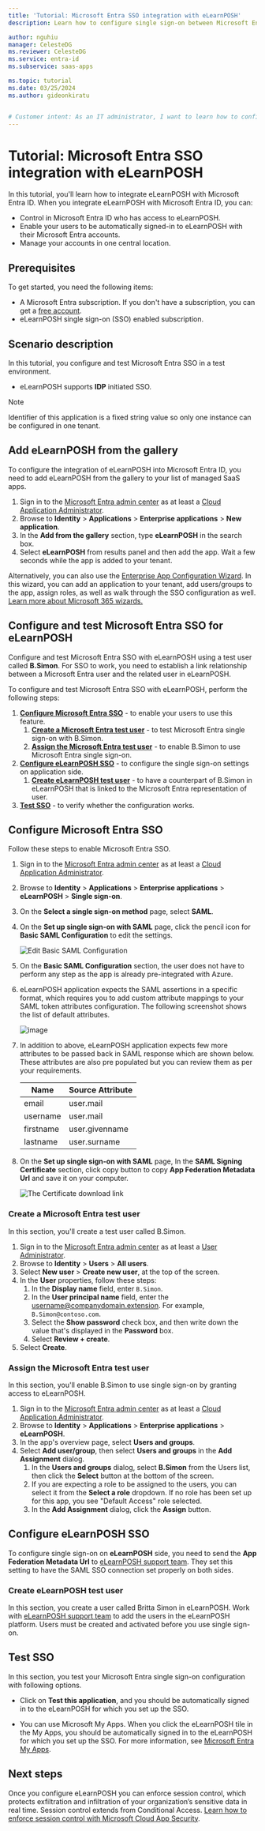 ```yaml
---
title: 'Tutorial: Microsoft Entra SSO integration with eLearnPOSH'
description: Learn how to configure single sign-on between Microsoft Entra ID and eLearnPOSH.

author: nguhiu
manager: CelesteDG
ms.reviewer: CelesteDG
ms.service: entra-id
ms.subservice: saas-apps

ms.topic: tutorial
ms.date: 03/25/2024
ms.author: gideonkiratu


# Customer intent: As an IT administrator, I want to learn how to configure single sign-on between Microsoft Entra ID and eLearnPOSH so that I can control who has access to eLearnPOSH, enable automatic sign-in with Microsoft Entra accounts, and manage my accounts in one central location.
---
```


# Tutorial: Microsoft Entra SSO integration with eLearnPOSH

In this tutorial, you'll learn how to integrate eLearnPOSH with Microsoft Entra ID. When you integrate eLearnPOSH with Microsoft Entra ID, you can:

* Control in Microsoft Entra ID who has access to eLearnPOSH.
* Enable your users to be automatically signed-in to eLearnPOSH with their Microsoft Entra accounts.
* Manage your accounts in one central location.

## Prerequisites

To get started, you need the following items:

* A Microsoft Entra subscription. If you don't have a subscription, you can get a [free account](https://azure.microsoft.com/free/).
* eLearnPOSH single sign-on (SSO) enabled subscription.

## Scenario description

In this tutorial, you configure and test Microsoft Entra SSO in a test environment.

* eLearnPOSH supports **IDP** initiated SSO.

> [!NOTE]
> Identifier of this application is a fixed string value so only one instance can be configured in one tenant.

## Add eLearnPOSH from the gallery

To configure the integration of eLearnPOSH into Microsoft Entra ID, you need to add eLearnPOSH from the gallery to your list of managed SaaS apps.

1. Sign in to the [Microsoft Entra admin center](https://entra.microsoft.com) as at least a [Cloud Application Administrator](~/identity/role-based-access-control/permissions-reference.md#cloud-application-administrator).
1. Browse to **Identity** > **Applications** > **Enterprise applications** > **New application**.
1. In the **Add from the gallery** section, type **eLearnPOSH** in the search box.
1. Select **eLearnPOSH** from results panel and then add the app. Wait a few seconds while the app is added to your tenant.

 Alternatively, you can also use the [Enterprise App Configuration Wizard](https://portal.office.com/AdminPortal/home?Q=Docs#/azureadappintegration). In this wizard, you can add an application to your tenant, add users/groups to the app, assign roles, as well as walk through the SSO configuration as well. [Learn more about Microsoft 365 wizards.](/microsoft-365/admin/misc/azure-ad-setup-guides)

<a name='configure-and-test-azure-ad-sso-for-elearnposh'></a>

## Configure and test Microsoft Entra SSO for eLearnPOSH

Configure and test Microsoft Entra SSO with eLearnPOSH using a test user called **B.Simon**. For SSO to work, you need to establish a link relationship between a Microsoft Entra user and the related user in eLearnPOSH.

To configure and test Microsoft Entra SSO with eLearnPOSH, perform the following steps:

1. **[Configure Microsoft Entra SSO](#configure-azure-ad-sso)** - to enable your users to use this feature.
    1. **[Create a Microsoft Entra test user](#create-an-azure-ad-test-user)** - to test Microsoft Entra single sign-on with B.Simon.
    1. **[Assign the Microsoft Entra test user](#assign-the-azure-ad-test-user)** - to enable B.Simon to use Microsoft Entra single sign-on.
1. **[Configure eLearnPOSH SSO](#configure-elearnposh-sso)** - to configure the single sign-on settings on application side.
    1. **[Create eLearnPOSH test user](#create-elearnposh-test-user)** - to have a counterpart of B.Simon in eLearnPOSH that is linked to the Microsoft Entra representation of user.
1. **[Test SSO](#test-sso)** - to verify whether the configuration works.

<a name='configure-azure-ad-sso'></a>

## Configure Microsoft Entra SSO

Follow these steps to enable Microsoft Entra SSO.

1. Sign in to the [Microsoft Entra admin center](https://entra.microsoft.com) as at least a [Cloud Application Administrator](~/identity/role-based-access-control/permissions-reference.md#cloud-application-administrator).
1. Browse to **Identity** > **Applications** > **Enterprise applications** > **eLearnPOSH** > **Single sign-on**.
1. On the **Select a single sign-on method** page, select **SAML**.
1. On the **Set up single sign-on with SAML** page, click the pencil icon for **Basic SAML Configuration** to edit the settings.

   ![Edit Basic SAML Configuration](common/edit-urls.png)

1. On the **Basic SAML Configuration** section, the user does not have to perform any step as the app is already pre-integrated with Azure.

1. eLearnPOSH application expects the SAML assertions in a specific format, which requires you to add custom attribute mappings to your SAML token attributes configuration. The following screenshot shows the list of default attributes.

	![image](common/default-attributes.png)

1. In addition to above, eLearnPOSH application expects few more attributes to be passed back in SAML response which are shown below. These attributes are also pre populated but you can review them as per your requirements.
	
	| Name | Source Attribute |
	| ---------| --------- |
    | email | user.mail |
    | username | user.mail |
    | firstname | user.givenname |
    | lastname | user.surname |

1. On the **Set up single sign-on with SAML** page, In the **SAML Signing Certificate** section, click copy button to copy **App Federation Metadata Url** and save it on your computer.

	![The Certificate download link](common/copy-metadataurl.png)

<a name='create-an-azure-ad-test-user'></a>

### Create a Microsoft Entra test user

In this section, you'll create a test user called B.Simon.

1. Sign in to the [Microsoft Entra admin center](https://entra.microsoft.com) as at least a [User Administrator](~/identity/role-based-access-control/permissions-reference.md#user-administrator).
1. Browse to **Identity** > **Users** > **All users**.
1. Select **New user** > **Create new user**, at the top of the screen.
1. In the **User** properties, follow these steps:
   1. In the **Display name** field, enter `B.Simon`.  
   1. In the **User principal name** field, enter the username@companydomain.extension. For example, `B.Simon@contoso.com`.
   1. Select the **Show password** check box, and then write down the value that's displayed in the **Password** box.
   1. Select **Review + create**.
1. Select **Create**.

<a name='assign-the-azure-ad-test-user'></a>

### Assign the Microsoft Entra test user

In this section, you'll enable B.Simon to use single sign-on by granting access to eLearnPOSH.

1. Sign in to the [Microsoft Entra admin center](https://entra.microsoft.com) as at least a [Cloud Application Administrator](~/identity/role-based-access-control/permissions-reference.md#cloud-application-administrator).
1. Browse to **Identity** > **Applications** > **Enterprise applications** > **eLearnPOSH**.
1. In the app's overview page, select **Users and groups**.
1. Select **Add user/group**, then select **Users and groups** in the **Add Assignment** dialog.
   1. In the **Users and groups** dialog, select **B.Simon** from the Users list, then click the **Select** button at the bottom of the screen.
   1. If you are expecting a role to be assigned to the users, you can select it from the **Select a role** dropdown. If no role has been set up for this app, you see "Default Access" role selected.
   1. In the **Add Assignment** dialog, click the **Assign** button.

## Configure eLearnPOSH SSO

To configure single sign-on on **eLearnPOSH** side, you need to send the **App Federation Metadata Url** to [eLearnPOSH support team](mailto:contact@succeedtech.com). They set this setting to have the SAML SSO connection set properly on both sides.

### Create eLearnPOSH test user

In this section, you create a user called Britta Simon in eLearnPOSH. Work with [eLearnPOSH support team](mailto:contact@succeedtech.com) to add the users in the eLearnPOSH platform. Users must be created and activated before you use single sign-on.

## Test SSO 

In this section, you test your Microsoft Entra single sign-on configuration with following options.

* Click on **Test this application**, and you should be automatically signed in to the eLearnPOSH for which you set up the SSO.

* You can use Microsoft My Apps. When you click the eLearnPOSH tile in the My Apps, you should be automatically signed in to the eLearnPOSH for which you set up the SSO. For more information, see [Microsoft Entra My Apps](/azure/active-directory/manage-apps/end-user-experiences#azure-ad-my-apps).

## Next steps

Once you configure eLearnPOSH you can enforce session control, which protects exfiltration and infiltration of your organization’s sensitive data in real time. Session control extends from Conditional Access. [Learn how to enforce session control with Microsoft Cloud App Security](/cloud-app-security/proxy-deployment-aad).
